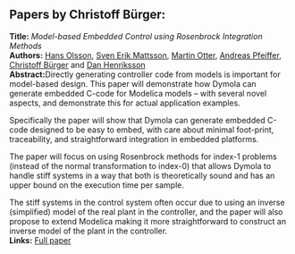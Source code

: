 <h2>Papers by Christoff Bürger:</h2>
<p>
<b>Title:</b> <i> Model-based Embedded Control using Rosenbrock Integration Methods </i> <br />
<b>Authors:</b> <a href="../authors/author_207.html">Hans Olsson</a>, <a href="../authors/author_175.html">Sven Erik Mattsson</a>, <a href="../authors/author_209.html">Martin Otter</a>, <a href="../authors/author_214.html">Andreas Pfeiffer</a>, <a href="../authors/author_39.html">Christoff Bürger</a> and <a href="../authors/author_107.html">Dan Henriksson</a><br />
<b>Abstract:</b>Directly generating controller code from models is important for model-based design. This paper will demonstrate how Dymola can generate embedded C-code for Modelica models – with several novel aspects, and demonstrate this for actual application examples.

Specifically the paper will show that Dymola can generate embedded C-code designed to be easy to embed, with care about minimal foot-print, traceability, and straightforward integration in embedded platforms.

The paper will focus on using Rosenbrock methods for index-1 problems (instead of the normal transformation to index-0) that allows Dymola to handle stiff systems in a way that both is theoretically sound and has an upper bound on the execution time per sample.

The stiff systems in the control system often occur due to using an inverse (simplified) model of the real plant in the controller, and the paper will also propose to extend Modelica making it more straightforward to construct an inverse model of the plant in the controller.<br />
<b>Links:</b> <a href="../submissions/ecp17132517_OlssonMattssonOtterPfeifferBurgerHenriksson.pdf">Full paper</a></p>